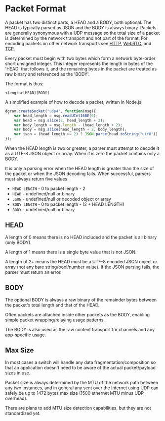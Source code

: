 # Packet Format

A packet has two distinct parts, a HEAD and a BODY, both optional. The HEAD is typically parsed as JSON and the BODY is always binary. Packets are generally synonymous with a UDP message so the total size of a packet is determined by the network transport and not part of the format. For encoding packets on other network transports see [HTTP](ext/path_http.md), [WebRTC](ext/path_webrtc.md), and [TCP](ext/path_tcp.md).

Every packet must begin with two bytes which form a network byte-order short unsigned integer. This integer represents the length in bytes of the 'HEAD' that follows it, and the remaining bytes in the packet are treated as raw binary and referenced as the 'BODY'.

The format is thus:

    <length>[HEAD][BODY]

A simplified example of how to decode a packet, written in Node.js:

```js
dgram.createSocket("udp4", function(msg){
    var head_length = msg.readUInt16BE(0);
    var head = msg.slice(2, head_length + 2);
    var body_length = msg.length - (head_length + 2);
    var body = msg.slice(head_length + 2, body_length);
    var json = (head_length >= 2) ? JSON.parse(head.toString("utf8")) : undefined;
});
```

When the HEAD length is two or greater, a parser must attempt to decode it as a UTF-8 JSON object or array.  When it is zero the packet contains only a BODY.

It is only a parsing error when the HEAD length is greater than the size of the packet or when the JSON decoding fails.  When successful, parsers must always return five values:

* `HEAD LENGTH` - 0 to packet length - 2
* `HEAD` - undefined/null or binary
* `JSON` - undefined/null or decoded object or array
* `BODY LENGTH` - 0 to packet length - (2 + HEAD LENGTH)
* `BODY` - undefined/null or binary


## HEAD

A length of 0 means there is no HEAD included and the packet is all binary (only BODY).

A length of 1 means there is a single byte value that is not JSON.

A length of 2+ means the HEAD must be a UTF-8 encoded JSON object or array (not any bare string/bool/number value).  If the JSON parsing fails, the parser must return an error.

## BODY

The optional BODY is always a raw binary of the remainder bytes between the packet's total length and that of the HEAD. 

Often packets are attached inside other packets as the BODY, enabling simple packet wrapping/relaying usage patterns.

The BODY is also used as the raw content transport for channels and any app-specific usage.

## Max Size

In most cases a switch will handle any data fragmentation/composition so that an application doesn't need to be aware of the actual packet/payload sizes in use.

Packet size is always determined by the MTU of the network path between any two instances, and in general any sent over the Internet using UDP can safely be up to 1472 bytes max size (1500 ethernet MTU minus UDP overhead).  

There are plans to add MTU size detection capabilities, but they are not standardized yet.
